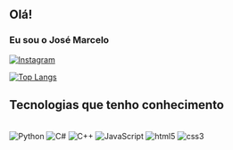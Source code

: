 ## Olá!
### Eu sou o José Marcelo 

[![Instagram](https://img.shields.io/badge/Instagram-E4405F?style=for-the-badge&logo=instagram&logoColor=white)](https://www.instagram.com/jose.marcelo204/)

[![Top Langs](https://github-readme-stats.vercel.app/api/top-langs/?username=Carvalho204&layout=compact)](https://github.com/anuraghazra/github-readme-stats)

## Tecnologias que tenho conhecimento 

<div style="display: inline_block"><br/>
    <img alt="Python" src="https://img.shields.io/badge/Python-14354C?style=for-the-badge&logo=python&logoColor=white" />
    <img alt="C#" src="https://img.shields.io/badge/C%23-239120?style=for-the-badge&logo=c-sharp&logoColor=white" />
    <img alt="C++" src="https://img.shields.io/badge/C%2B%2B-00599C?style=for-the-badge&logo=c%2B%2B&logoColor=white" />
    <img alt="JavaScript" src="https://img.shields.io/badge/JavaScript-323330?style=for-the-badge&logo=javascript&logoColor=F7DF1E" />
    <img alt="html5" src="https://img.shields.io/badge/HTML5-E34F26?style=for-the-badge&logo=html5&logoColor=white" />
    <img alt="css3" src="https://img.shields.io/badge/CSS3-1572B6?style=for-the-badge&logo=css3&logoColor=white" />
    
</div>
